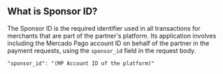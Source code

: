 ## What is Sponsor ID?

The Sponsor ID is the required identifier used in all transactions for merchants that are part of the partner's platform. Its application involves including the Mercado Pago account ID on behalf of the partner in the payment requests, using the `sponsor_id` field in the request body.

```curl
"sponsor_id": "(MP Account ID of the platform)"
```